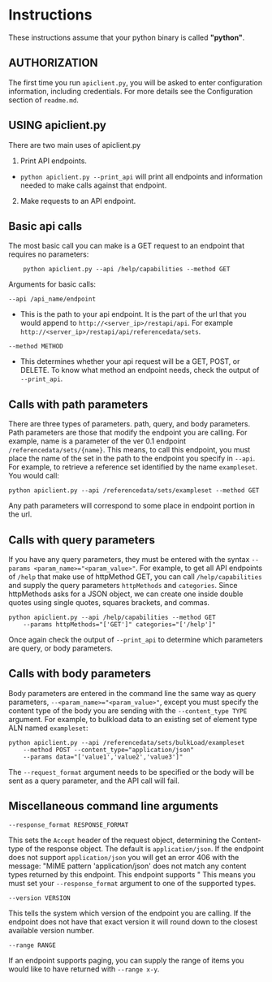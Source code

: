 ﻿# Instructions

These instructions assume that your python binary is called **"python"**.

## AUTHORIZATION

The first time you run `apiclient.py`, you will be asked to enter configuration
information, including credentials. For more details see the Configuration
section of `readme.md`.

## USING apiclient.py

There are two main uses of apiclient.py

1. Print API endpoints.

* `python apiclient.py --print_api` will print all endpoints and information
needed to make calls against that endpoint.

2. Make requests to an API endpoint.

## Basic api calls

The most basic call you can make is a GET request to an endpoint that 
requires no parameters:

        python apiclient.py --api /help/capabilities --method GET

Arguments for basic calls: 

```
--api /api_name/endpoint 
```

* This is the path to your api endpoint. It is the part of the url that 
you would append to `http://<server_ip>/restapi/api`. For example 
`http://<server_ip>/restapi/api/referencedata/sets`.

```
--method METHOD
```

* This determines whether your api request will be a GET, POST, or 
DELETE. To know what method an endpoint needs, check the output of 
`--print_api`.

## Calls with path parameters

There are three types of parameters. path, query, and body parameters. 
Path parameters are those that modify the endpoint you are calling. For 
example, name is a parameter of the ver 0.1 endpoint 
`/referencedata/sets/{name}`. This means, to call this endpoint, 
you must place the name of the set in the path to the endpoint you specify
in `--api`. For example, to retrieve a reference set identified by the name 
`exampleset`. You would call:

    python apiclient.py --api /referencedata/sets/exampleset --method GET

Any path parameters will correspond to some place in endpoint portion in 
the url.

## Calls with query parameters

If you have any query parameters, they must be entered with the syntax 
`--params <param_name>="<param_value>"`. For example, to get all 
API endpoints of `/help` that make use of httpMethod GET, 
you can call `/help/capabilities` and supply the query parameters 
`httpMethods` and `categories`. Since httpMethods asks for a JSON object, 
we can create one inside double quotes using single quotes, squares 
brackets, and commas.

    python apiclient.py --api /help/capabilities --method GET
        --params httpMethods="['GET']" categories="['/help']"

Once again check the output of `--print_api` to determine which parameters 
are query, or body parameters.

## Calls with body parameters

Body parameters are entered in the command line the same way as query 
parameters, `--<param_name>="<param_value>"`, except you must specify the 
content type of the body you are sending with the `--content_type TYPE` 
argument. For example, to bulkload data to an existing set of element type 
ALN named `exampleset`:

    python apiclient.py --api /referencedata/sets/bulkLoad/exampleset
        --method POST --content_type="application/json"
        --params data="['value1','value2','value3']"

The `--request_format` argument needs to be specified or the body will be sent 
as a query parameter, and the API call will fail.

## Miscellaneous command line arguments

```
--response_format RESPONSE_FORMAT
```

This sets the `Accept` header of the request object, determining the 
Content-type of the response object. The default is `application/json`. 
If the endpoint does not support `application/json` you will get an 
error 406 with the message:
            "MIME pattern 'application/json' does not match any content types 
            returned by this endpoint. This endpoint supports <content-type>" 
This means you must set your `--response_format` argument to one of the 
supported types.

```
--version VERSION
```

This tells the system which version of the endpoint you are calling. 
If the endpoint does not have that exact version it will round down to
the closest available version number.

```
--range RANGE
```

If an endpoint supports paging, you can supply the range of items you 
would like to have returned with `--range x-y`.
